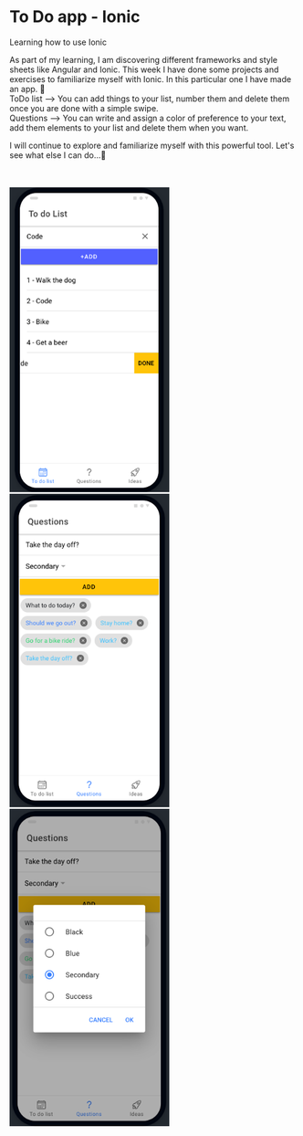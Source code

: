# To Do app - Ionic
 Learning how to use Ionic
 
As part of my learning, I am discovering different frameworks and style sheets like Angular and Ionic. This week I have done some projects and exercises to familiarize myself with Ionic. In this particular one I have made an app. :calling: <br>
ToDo list --> You can add things to your list, number them and delete them once you are done with a simple swipe. <br>
Questions --> You can write and assign a color of preference to your text, add them elements to your list and delete them when you want. 

I will continue to explore and familiarize myself with this powerful tool. Let's see what else I can do...:eyes:

<br>
<br>
<img src="images/ionic-1.png" width="280"> <img src="images/ionic-3.png" width="280"> <img src="images/ionic-2.png" width="280">



